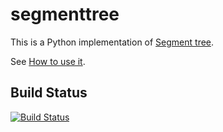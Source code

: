 segmenttree
===========

This is a Python implementation of [Segment tree](http://en.wikipedia.org/wiki/Segment_tree).

See [How to use it](http://liangsun.org/posts/a-python-implementation-of-segment-tree/).

## Build Status

[![Build Status](https://travis-ci.org/liangsun/segmenttree.png)](https://travis-ci.org/liangsun/segmenttree)
